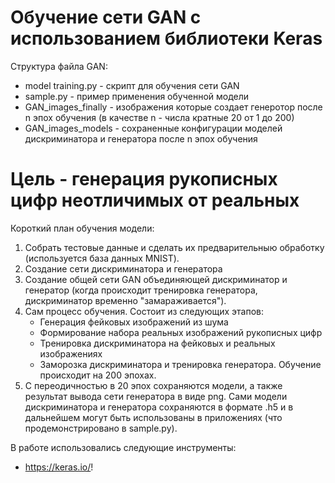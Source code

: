 #  Обучение сети GAN c использованием библиотеки Keras
Структура файла GAN:
* model training.py - скрипт для обучения сети GAN
* sample.py - пример применения обученной модели
* GAN_images_finally - изображения которые создает генеротор после n эпох обучения (в качестве n - числа кратные 20 от 1 до 200)
* GAN_images_models - сохраненные конфигурации моделей дискриминатора и генератора после n эпох обучения
# Цель - генерация рукописных цифр неотличимых от реальных
Короткий план обучения модели: 
1. Собрать тестовые данные и сделать их предварительныю обработку (используется база данных MNIST).
2. Создание сети дискриминатора и генератора
3. Создание общей сети GAN объединяющей дискриминатор и генератор (когда происходит тренировка генератора, дискриминатор временно "замараживается").
4. Сам процесс обучения. Состоит из следующих этапов: 
    * Генерация фейковых изображений из шума
    * Формирование набора реальных изображений рукописных цифр
    * Тренировка дискриминатора на фейковых и реальных изображениях
    * Заморозка дискриминатора и тренировка генератора.
   Обучение происходит на 200 эпохах.
5. С переодичностью в 20 эпох сохраняются модели, а также результат вывода сети генератора в виде png. Сами модели дискриминатора и генератора сохраняются в формате .h5 и в дальнейшем могут быть использованы в приложениях (что продемонстрировано в sample.py).

В работе использовались следующие инструменты: 
 * https://keras.io/!

